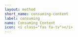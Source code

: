 ```yaml
---
layout: method
short_name: consuming-content
label: consuming
name: Consuming Content
icon: <i class="fas fa-tv"></i>
---
```

